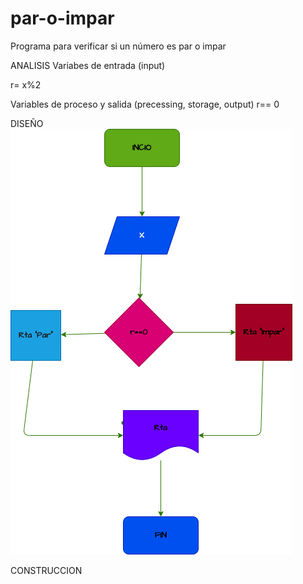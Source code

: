# par-o-impar
Programa para verificar si un número es par o impar

ANALISIS
Variabes de entrada (input)

r= x%2

Variables de proceso y salida (precessing, storage, output) r== 0

DISEÑO
![diagrama.drawio](diagrama.png "diagrama.drawio")

CONSTRUCCION